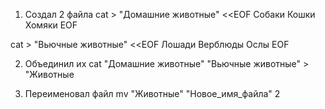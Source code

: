 1. Создал 2 файла
cat > "Домашние животные" <<EOF
Собаки
Кошки
Хомяки
EOF


cat > "Вьючные животные" <<EOF
Лошади
Верблюды
Ослы
EOF

2. Объединил их
cat "Домашние животные" "Вьючные животные" > "Животные

3. Переименовал файл
mv "Животные" "Новое_имя_файла"
2